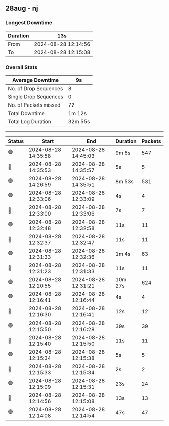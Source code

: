 
## 28aug - nj

### Longest Downtime

Duration | 13s
---- | ----
From | 2024-08-28 12:14:56
To | 2024-08-28 12:15:08

### Overall Stats

Average Downtime | 9s
---- | ----
No. of Drop Sequences | 8
Single Drop Sequences | 0
No. of Packets missed | 72
Total Downtime | 1m 12s
Total Log Duration | 32m 55s


---------

Status | Start | End | Duration | Packets
---- | ---- | ---- | ---- | ----
🟢 | 2024-08-28 14:35:58 | 2024-08-28 14:45:03 | 9m 6s | 547
🔴 | 2024-08-28 14:35:53 | 2024-08-28 14:35:57 | 5s | 5
🟢 | 2024-08-28 14:26:59 | 2024-08-28 14:35:51 | 8m 53s | 531
🟢 | 2024-08-28 12:33:06 | 2024-08-28 12:33:09 | 4s | 4
🔴 | 2024-08-28 12:33:00 | 2024-08-28 12:33:06 | 7s | 7
🟢 | 2024-08-28 12:32:48 | 2024-08-28 12:32:58 | 11s | 11
🔴 | 2024-08-28 12:32:37 | 2024-08-28 12:32:47 | 11s | 11
🟢 | 2024-08-28 12:31:33 | 2024-08-28 12:32:36 | 1m 4s | 63
🔴 | 2024-08-28 12:31:23 | 2024-08-28 12:31:33 | 11s | 11
🟢 | 2024-08-28 12:20:55 | 2024-08-28 12:31:21 | 10m 27s | 624
🟢 | 2024-08-28 12:16:41 | 2024-08-28 12:16:44 | 4s | 4
🔴 | 2024-08-28 12:16:30 | 2024-08-28 12:16:41 | 12s | 12
🟢 | 2024-08-28 12:15:50 | 2024-08-28 12:16:28 | 39s | 39
🔴 | 2024-08-28 12:15:40 | 2024-08-28 12:15:50 | 11s | 11
🟢 | 2024-08-28 12:15:34 | 2024-08-28 12:15:38 | 5s | 5
🔴 | 2024-08-28 12:15:33 | 2024-08-28 12:15:34 | 2s | 2
🟢 | 2024-08-28 12:15:09 | 2024-08-28 12:15:31 | 23s | 24
🔴 | 2024-08-28 12:14:56 | 2024-08-28 12:15:08 | 13s | 13
🟢 | 2024-08-28 12:14:08 | 2024-08-28 12:14:54 | 47s | 47